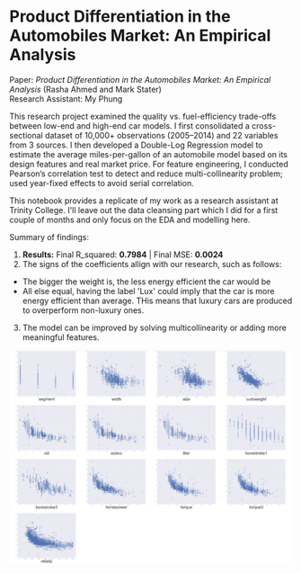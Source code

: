 # Product Differentiation in the Automobiles Market: An Empirical Analysis

Paper: *Product Differentiation in the Automobiles Market: An Empirical Analysis* (Rasha Ahmed and Mark Stater) <br>
Research Assistant: My Phung

This research project examined the quality vs. fuel-efficiency trade-offs between low-end and high-end car models. I first consolidated a cross-sectional dataset of 10,000+ observations (2005–2014) and 22 variables from 3 sources. I then developed a Double-Log Regression model to estimate the average miles-per-gallon of an automobile model based on its design features and real market price. For feature engineering, I conducted Pearson’s correlation test to detect and reduce multi-collinearity problem; used year-fixed effects to avoid serial correlation.

This notebook provides a replicate of my work as a research assistant at Trinity College. I'll leave out the data cleansing part which I did for a first couple of months and only focus on the EDA and modelling here. 

Summary of findings:

1. **Results:** Final R_squared: **0.7984** | Final MSE: **0.0024**
2. The signs of the coefficients allign with our research, such as follows:
 - The bigger the weight is, the less energy efficient the car would be
 - All else equal, having the label 'Lux' could imply that the car is more energy efficient than average. THis means that luxury cars are produced to overperform non-luxury ones.
3. The model can be improved by solving multicollinearity or adding more meaningful features.

<center><img src="https://github.com/Emmyphung/emmyphung.github.io/blob/master/images/Car_model_corrplot.png"/></center>
